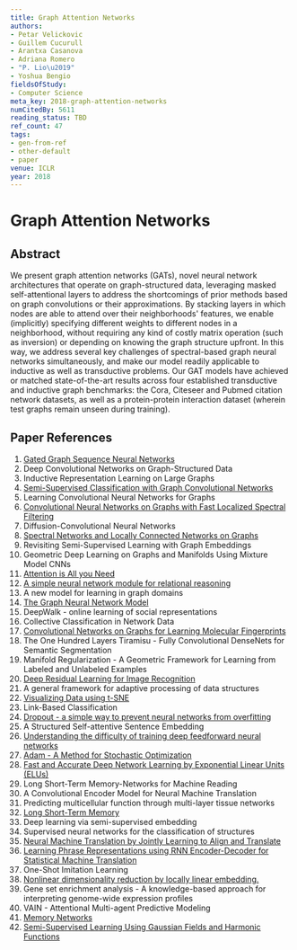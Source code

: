 ```yaml
---
title: Graph Attention Networks
authors:
- Petar Velickovic
- Guillem Cucurull
- Arantxa Casanova
- Adriana Romero
- "P. Lio\u2019"
- Yoshua Bengio
fieldsOfStudy:
- Computer Science
meta_key: 2018-graph-attention-networks
numCitedBy: 5611
reading_status: TBD
ref_count: 47
tags:
- gen-from-ref
- other-default
- paper
venue: ICLR
year: 2018
---
```


# Graph Attention Networks

## Abstract

We present graph attention networks (GATs), novel neural network architectures that operate on graph-structured data, leveraging masked self-attentional layers to address the shortcomings of prior methods based on graph convolutions or their approximations. By stacking layers in which nodes are able to attend over their neighborhoods' features, we enable (implicitly) specifying different weights to different nodes in a neighborhood, without requiring any kind of costly matrix operation (such as inversion) or depending on knowing the graph structure upfront. In this way, we address several key challenges of spectral-based graph neural networks simultaneously, and make our model readily applicable to inductive as well as transductive problems. Our GAT models have achieved or matched state-of-the-art results across four established transductive and inductive graph benchmarks: the Cora, Citeseer and Pubmed citation network datasets, as well as a protein-protein interaction dataset (wherein test graphs remain unseen during training).

## Paper References

1. [Gated Graph Sequence Neural Networks](2016-gated-graph-sequence-neural-networks)
2. Deep Convolutional Networks on Graph-Structured Data
3. Inductive Representation Learning on Large Graphs
4. [Semi-Supervised Classification with Graph Convolutional Networks](2017-semi-supervised-classification-with-graph-convolutional-networks)
5. Learning Convolutional Neural Networks for Graphs
6. [Convolutional Neural Networks on Graphs with Fast Localized Spectral Filtering](2016-convolutional-neural-networks-on-graphs-with-fast-localized-spectral-filtering)
7. Diffusion-Convolutional Neural Networks
8. [Spectral Networks and Locally Connected Networks on Graphs](2014-spectral-networks-and-locally-connected-networks-on-graphs)
9. Revisiting Semi-Supervised Learning with Graph Embeddings
10. Geometric Deep Learning on Graphs and Manifolds Using Mixture Model CNNs
11. [Attention is All you Need](2017-attention-is-all-you-need)
12. [A simple neural network module for relational reasoning](2017-a-simple-neural-network-module-for-relational-reasoning)
13. A new model for learning in graph domains
14. [The Graph Neural Network Model](2009-the-graph-neural-network-model)
15. DeepWalk - online learning of social representations
16. Collective Classification in Network Data
17. [Convolutional Networks on Graphs for Learning Molecular Fingerprints](2015-convolutional-networks-on-graphs-for-learning-molecular-fingerprints)
18. The One Hundred Layers Tiramisu - Fully Convolutional DenseNets for Semantic Segmentation
19. Manifold Regularization - A Geometric Framework for Learning from Labeled and Unlabeled Examples
20. [Deep Residual Learning for Image Recognition](2015-resnet.md)
21. A general framework for adaptive processing of data structures
22. [Visualizing Data using t-SNE](2008-visualizing-data-using-t-sne)
23. Link-Based Classification
24. [Dropout - a simple way to prevent neural networks from overfitting](2014-dropout-a-simple-way-to-prevent-neural-networks-from-overfitting)
25. A Structured Self-attentive Sentence Embedding
26. [Understanding the difficulty of training deep feedforward neural networks](2010-understanding-the-difficulty-of-training-deep-feedforward-neural-networks)
27. [Adam - A Method for Stochastic Optimization](2015-adam-a-method-for-stochastic-optimization)
28. [Fast and Accurate Deep Network Learning by Exponential Linear Units (ELUs)](2016-fast-and-accurate-deep-network-learning-by-exponential-linear-units-elus)
29. Long Short-Term Memory-Networks for Machine Reading
30. A Convolutional Encoder Model for Neural Machine Translation
31. Predicting multicellular function through multi-layer tissue networks
32. [Long Short-Term Memory](1997-long-short-term-memory)
33. Deep learning via semi-supervised embedding
34. Supervised neural networks for the classification of structures
35. [Neural Machine Translation by Jointly Learning to Align and Translate](2015-neural-machine-translation-by-jointly-learning-to-align-and-translate)
36. [Learning Phrase Representations using RNN Encoder-Decoder for Statistical Machine Translation](2014-learning-phrase-representations-using-rnn-encoder-decoder-for-statistical-machine-translation)
37. One-Shot Imitation Learning
38. [Nonlinear dimensionality reduction by locally linear embedding.](2000-nonlinear-dimensionality-reduction-by-locally-linear-embedding)
39. Gene set enrichment analysis - A knowledge-based approach for interpreting genome-wide expression profiles
40. VAIN - Attentional Multi-agent Predictive Modeling
41. [Memory Networks](2015-memory-networks)
42. [Semi-Supervised Learning Using Gaussian Fields and Harmonic Functions](2003-semi-supervised-learning-using-gaussian-fields-and-harmonic-functions)
